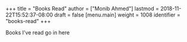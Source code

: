+++
title = "Books Read"
author = ["Monib Ahmed"]
lastmod = 2018-11-22T15:52:37-08:00
draft = false
[menu.main]
  weight = 1008
  identifier = "books-read"
+++

Books I've read go in here
